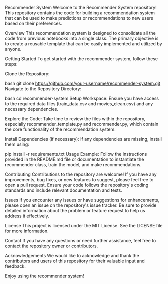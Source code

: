 Recommender System
Welcome to the Recommender System repository! This repository contains the code for building a recommendation system that can be used to make predictions or recommendations to new users based on their preferences.

Overview
This recommendation system is designed to consolidate all the code from previous notebooks into a single class. The primary objective is to create a reusable template that can be easily implemented and utilized by anyone.

Getting Started
To get started with the recommender system, follow these steps:

Clone the Repository:

bash
git clone https://github.com/your-username/recommender-system.git
Navigate to the Repository Directory:

bash
cd recommender-system
Setup Workspace:
Ensure you have access to the required data files (train_data.csv and movies_clean.csv) and any necessary dependencies.

Explore the Code:
Take time to review the files within the repository, especially recommender_template.py and recommender.py, which contain the core functionality of the recommendation system.

Install Dependencies (if necessary):
If any dependencies are missing, install them using:

pip install -r requirements.txt
Usage Example:
Follow the instructions provided in the README.md file or documentation to instantiate the recommender class, train the model, and make recommendations.

Contributing
Contributions to the repository are welcome! If you have any improvements, bug fixes, or new features to suggest, please feel free to open a pull request. Ensure your code follows the repository's coding standards and include relevant documentation and tests.

Issues
If you encounter any issues or have suggestions for enhancements, please open an issue on the repository's issue tracker. Be sure to provide detailed information about the problem or feature request to help us address it effectively.

License
This project is licensed under the MIT License. See the LICENSE file for more information.

Contact
If you have any questions or need further assistance, feel free to contact the repository owner or contributors.

Acknowledgements
We would like to acknowledge and thank the contributors and users of this repository for their valuable input and feedback.

Enjoy using the recommender system!
